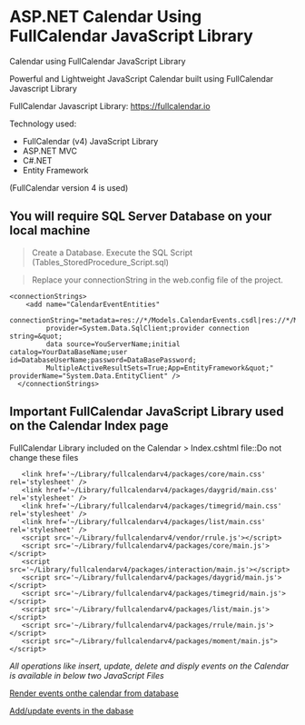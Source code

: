 # ASP.NET Calendar Using FullCalendar JavaScript Library

Calendar using FullCalendar JavaScript Library

Powerful and Lightweight JavaScript Calendar built using FullCalendar Javascript Library

FullCalendar Javascript Library: https://fullcalendar.io

Technology used:
- FullCalendar (v4) JavaScript Library
- ASP.NET MVC
- C#.NET
- Entity Framework

(FullCalendar version 4 is used)

**You will require SQL Server Database on your local machine**
---------------------------------------------------------------------------------------
>Create a Database. Execute the SQL Script (Tables_StoredProcedure_Script.sql)

>Replace your connectionString in the web.config file of the project.

```
<connectionStrings>
    <add name="CalendarEventEntities" 
         connectionString="metadata=res://*/Models.CalendarEvents.csdl|res://*/Models.CalendarEvents.ssdl|res://*/Models.CalendarEvents.msl;
         provider=System.Data.SqlClient;provider connection string=&quot;
         data source=YouServerName;initial catalog=YourDataBaseName;user id=DatabaseUserName;password=DataBasePassword;
         MultipleActiveResultSets=True;App=EntityFramework&quot;" providerName="System.Data.EntityClient" />
  </connectionStrings>
  ```
  
  **Important FullCalendar JavaScript Library used on the Calendar Index page**
  -----------------------------------------------------------------------------------------------
  
  FullCalendar Library included on the Calendar > Index.cshtml file::Do not change these files
 
 ```  
    <link href='~/Library/fullcalendarv4/packages/core/main.css' rel='stylesheet' />
    <link href='~/Library/fullcalendarv4/packages/daygrid/main.css' rel='stylesheet' />
    <link href='~/Library/fullcalendarv4/packages/timegrid/main.css' rel='stylesheet' />
    <link href='~/Library/fullcalendarv4/packages/list/main.css' rel='stylesheet' />
    <script src='~/Library/fullcalendarv4/vendor/rrule.js'></script>
    <script src='~/Library/fullcalendarv4/packages/core/main.js'></script>
    <script src='~/Library/fullcalendarv4/packages/interaction/main.js'></script>
    <script src='~/Library/fullcalendarv4/packages/daygrid/main.js'></script>
    <script src='~/Library/fullcalendarv4/packages/timegrid/main.js'></script>
    <script src='~/Library/fullcalendarv4/packages/list/main.js'></script>
    <script src='~/Library/fullcalendarv4/packages/rrule/main.js'></script>
    <script src="~/Library/fullcalendarv4/packages/moment/main.js"></script>  
```

*All operations like insert, update, delete and disply events on the Calendar is available in below two JavaScript Files*

[Render events onthe calendar from database](SampleCalendar/calendar-js-api/FullCalendar-4.0.js)

[Add/update events in the dabase](SampleCalendar/calendar-js-api/CalOperations.js)




